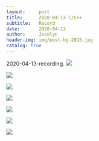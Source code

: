```yaml
---
layout:     post
title:      2020-04-13-C/C++
subtitle:   Record
date:       2020-04-13
author:     Jocelyn
header-img: img/post-bg-2015.jpg
catalog: true
---
```


2020-04-13-recording.
![](https://tva1.sinaimg.cn/large/007S8ZIlly1gfjj7ruzapj30u012th1g.jpg)

![](https://tva1.sinaimg.cn/large/007S8ZIlly1gfjj7rkz9hj30u012tdwu.jpg)

![](https://tva1.sinaimg.cn/large/007S8ZIlly1gfjj7rde8tj30u012tam3.jpg)

![](https://tva1.sinaimg.cn/large/007S8ZIlly1gfjj7r7xxaj30u012t16h.jpg)

![](https://tva1.sinaimg.cn/large/007S8ZIlly1gfjj7qyw2kj30u012tqh9.jpg)

![](https://tva1.sinaimg.cn/large/007S8ZIlly1gfjj7qnzr1j30u012t7f6.jpg)

![](https://tva1.sinaimg.cn/large/007S8ZIlly1gfjj7q9s4qj30u012t7in.jpg)